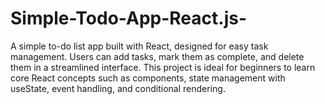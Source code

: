 # Simple-Todo-App-React.js-
A simple to-do list app built with React, designed for easy task management. Users can add tasks, mark them as complete, and delete them in a streamlined interface.  This project is ideal for beginners to learn core React concepts such as components, state management with useState, event handling, and conditional rendering. 
